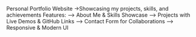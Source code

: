 Personal Portfolio Website
->Showcasing my projects, skills, and achievements
Features:
--> About Me & Skills Showcase
--> Projects with Live Demos & GitHub Links
--> Contact Form for Collaborations
--> Responsive & Modern UI
